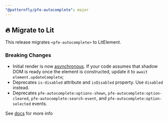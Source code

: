 ```yaml
---
"@patternfly/pfe-autocomplete": major
---
```


## 🔥 Migrate to Lit

This release migrates `<pfe-autocomplete>` to LitElement.

### Breaking Changes
- Initial render is now [asynchronous](https://lit.dev/docs/components/lifecycle/#reactive-update-cycle).
  If your code assumes that shadow DOM is ready once the element is constructed, update it to `await element.updateComplete`;
- Deprecates `is-disabled` attribute and `isDisabled` property. Use `disabled` instead.
- Deprecates `pfe-autocomplete:options-shown`, `pfe-autocomplete:option-cleared`, `pfe-autocomplete:search-event`, and `pfe-autocomplete:option-selected` events.

See [docs](https://patternflyelements.org/components/autocomplete/) for more info
